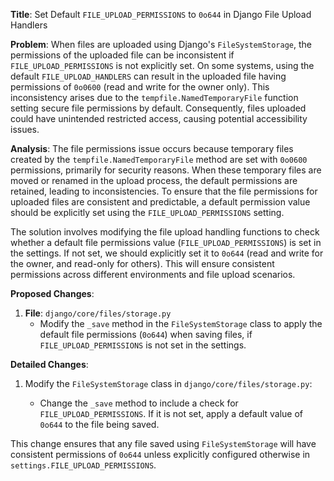 **Title**: Set Default `FILE_UPLOAD_PERMISSIONS` to `0o644` in Django File Upload Handlers

**Problem**: 
When files are uploaded using Django's `FileSystemStorage`, the permissions of the uploaded file can be inconsistent if `FILE_UPLOAD_PERMISSIONS` is not explicitly set. On some systems, using the default `FILE_UPLOAD_HANDLERS` can result in the uploaded file having permissions of `0o0600` (read and write for the owner only). This inconsistency arises due to the `tempfile.NamedTemporaryFile` function setting secure file permissions by default. Consequently, files uploaded could have unintended restricted access, causing potential accessibility issues.

**Analysis**: 
The file permissions issue occurs because temporary files created by the `tempfile.NamedTemporaryFile` method are set with `0o0600` permissions, primarily for security reasons. When these temporary files are moved or renamed in the upload process, the default permissions are retained, leading to inconsistencies. To ensure that the file permissions for uploaded files are consistent and predictable, a default permission value should be explicitly set using the `FILE_UPLOAD_PERMISSIONS` setting.

The solution involves modifying the file upload handling functions to check whether a default file permissions value (`FILE_UPLOAD_PERMISSIONS`) is set in the settings. If not set, we should explicitly set it to `0o644` (read and write for the owner, and read-only for others). This will ensure consistent permissions across different environments and file upload scenarios.

**Proposed Changes**:

1. **File**: `django/core/files/storage.py`
   - Modify the `_save` method in the `FileSystemStorage` class to apply the default file permissions (`0o644`) when saving files, if `FILE_UPLOAD_PERMISSIONS` is not set in the settings.

**Detailed Changes**:

1. Modify the `FileSystemStorage` class in `django/core/files/storage.py`:

   - Change the `_save` method to include a check for `FILE_UPLOAD_PERMISSIONS`. If it is not set, apply a default value of `0o644` to the file being saved.

   

This change ensures that any file saved using `FileSystemStorage` will have consistent permissions of `0o644` unless explicitly configured otherwise in `settings.FILE_UPLOAD_PERMISSIONS`.

